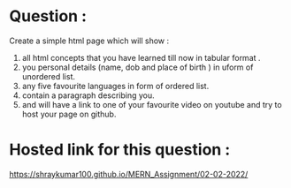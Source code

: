 # Question :

Create a simple html page which will show :

1. all html concepts that you have learned till now in tabular format .
2. you personal details (name, dob and place of birth ) in uform of unordered list.
3. any five favourite languages in form of ordered list.
4. contain a paragraph describing you.
5. and will have a link to one of your favourite video on youtube and try to host your page on github.
# Hosted link for this question :
https://shraykumar100.github.io/MERN_Assignment/02-02-2022/